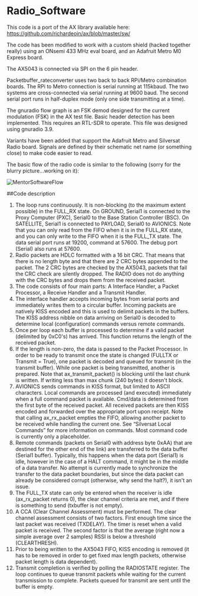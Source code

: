 # Radio_Software

This code is a port of the AX library available here:  https://github.com/richardeoin/ax/blob/master/sw/

The code has been modified to work with a custom shield (hacked together really) using an ONsemi 433 MHz eval board,
and an Adafruit Metro M0 Express board.

The AX5043 is connected via SPI on the 6 pin header.

Packetbuffer_rateconverter uses two back to back RPi/Metro combination boards.  The RPi to Metro connection is serial running at 115kbaud.  The two systems are cross-connected via serial running at 9600 baud.  The second serial port runs in half-duplex mode (only one side transmitting at a time).

The gnuradio flow graph is an FSK demod designed for the current modulation (FSK) in the AX test file.  Basic header detection has been implemented.
This requires an RTL-SDR to operate.  This file was designed using gnuradio 3.9.

Variants have been added that support the Adafruit Metro and Silversat Radio board.  Signals are defined by their schematic net name (or something close) to make code easier to read.

The basic flow of the radio code is similar to the following (sorry for the blurry picture...working on it):

![MentorSoftwareFlow](https://user-images.githubusercontent.com/64690557/226452912-a95c7d89-4dbf-4f0e-aab0-512bea8a7ebd.jpg)

##Code description

1. The loop runs continuously.  It is non-blocking (to the maximum extent possible) in the FULL_RX state. On GROUND, Serial1 is connected to the Proxy Computer (PXC), Serial0 to the Base Station Controller (BSC).  On SATELLITE, Serial1 is connected to PAYLOAD, Serial0 to AVIONICS.  Note that you can only read from the FIFO when it is in the FULL_RX state, and you can only write to the FIFO when it is the FULL_TX state.  The data serial port runs at 19200, command at 57600.  The debug port (Serial) also runs at 57600.
1. Radio packets are HDLC formatted with a 16 bit CRC.  That means that there is no length byte and that there are 2 CRC bytes appended to the packet.  The 2 CRC bytes are checked by the AX5043, packets that fail the CRC check are silently dropped.  The RADIO does not do anything with the CRC bytes and drops them from the received packet.
1. The code consists of four main parts: A Interface Handler, a Packet Processor, a Receive Handler and a Transmit Handler. 
1. The interface handler accepts incoming bytes from serial ports and immediately writes them to a circular buffer.  Incoming packets are natively KISS encoded and this is used to delimit packets in the buffers.  The KISS address nibble on data arriving on Serial0 is decoded to determine local (configuration) commands versus remote commands.  
1. Once per loop each buffer is processed to determine if a valid packet (delimited by 0xC0's) has arrived.  This function returns the length of the received packet. 
1. If the length is non-zero, the data is passed to the Packet Processor.  In order to be ready to transmit once the state is changed (FULLTX or Transmit = True), one packet is decoded and queued for transmit (in the transmit buffer).   While one packet is being transmitted, another is prepared.  Note that ax_transmit_packet() is blocking until the last chunk is written.  If writing less than max chunk (240 bytes) it doesn't block.
1. AVIONICS sends commands in KISS format, but limited to ASCII characters.  Local commands are processed (and executed) immediately when a full command packet is available. Cmd/data is determined from the first byte of the received packet.  All received packets are then KISS encoded and forwarded over the appropriate port upon receipt.  Note that calling ax_rx_packet empties the FIFO, allowing another packet to be received while handling the current one.  See “Silversat Local Commands” for more information on commands.  Most command code is currently only a placeholder.
1. Remote commands (packets on Serial0 with address byte 0xAA) that are destined for the other end of the link) are transferred to the data buffer (Serial1 buffer).  Typically, this happens when the data port (Serial1) is idle, however in the case of a HALT command, it might be in the middle of a data transfer.  No attempt is currently made to synchronize the transfer to the data packet boundaries, but since the data packet can already be considered corrupt (otherwise, why send the halt?), it isn't an issue. 
1. The FULL_TX state can only be entered when the receiver is idle (ax_rx_packet returns 0), the clear channel criteria are met, and if there is something to send (txbuffer is not empty).  
1. A CCA (Clear Channel Assessment) must be performed. The clear channel assessment consists of two factors.  First enough time since the last packet was received (TXDELAY).  The timer is reset when a valid packet is received.  The second factor is that the average (right now a simple average over 2 samples) RSSI is below a threshold (CLEARTHRESH).
1. Prior to being written to the AX5043 FIFO, KISS encoding is removed (it has to be removed in order to get fixed max length packets, otherwise packet length is data dependent).	
1. Transmit completion is verified by polling the RADIOSTATE register.  The loop continues to queue transmit packets while waiting for the current transmission to complete.  Packets queued for transmit are sent until the buffer is empty. 

